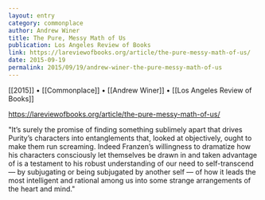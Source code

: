 ```yaml
---
layout: entry
category: commonplace
author: Andrew Winer
title: The Pure, Messy Math of Us
publication: Los Angeles Review of Books
link: https://lareviewofbooks.org/article/the-pure-messy-math-of-us/
date: 2015-09-19
permalink: 2015/09/19/andrew-winer-the-pure-messy-math-of-us
---
```


[[2015]] • [[Commonplace]] • [[Andrew Winer]] • [[Los Angeles Review of Books]]

https://lareviewofbooks.org/article/the-pure-messy-math-of-us/

"It’s surely the promise of finding something sublimely apart that drives Purity’s characters into entanglements that, looked at objectively, ought to make them run screaming. Indeed Franzen’s willingness to dramatize how his characters consciously let themselves be drawn in and taken advantage of is a testament to his robust understanding of our need to self-transcend — by subjugating or being subjugated by another self — of how it leads the most intelligent and rational among us into some strange arrangements of the heart and mind."
